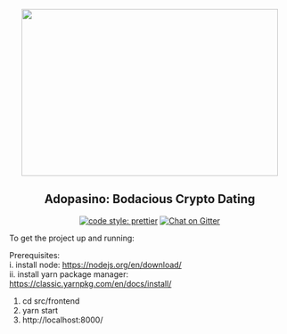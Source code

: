 <p align="center">
  <img width="460" height="300" src="https://imgur.com/k2ZtRO1.png">
</p>

<h2 align="center">Adopasino: Bodacious Crypto Dating</h2>
    
<p align="center">
<a href="#badge">
    <img alt="code style: prettier" src="https://img.shields.io/badge/code_style-prettier-ff69b4.svg?style=flat-square"></a>
  <a href="https://gitter.im/adopasino/community">
    <img alt="Chat on Gitter" src="https://img.shields.io/gitter/room/jlongster/prettier.svg?style=flat-square"></a>
<p>




To get the project up and running:<br/>

Prerequisites:<br />
i. install node: https://nodejs.org/en/download/ <br/>
ii. install yarn package manager: https://classic.yarnpkg.com/en/docs/install/ <br/>

1. cd src/frontend <br/>
2. yarn start <br/>
3. http://localhost:8000/<br/>

